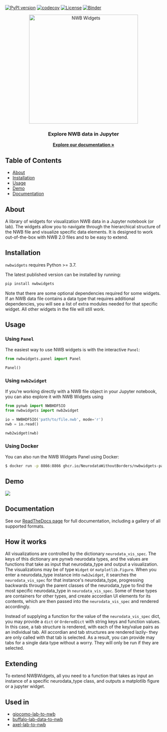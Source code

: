 [![PyPI version](https://badge.fury.io/py/nwbwidgets.svg)](https://badge.fury.io/py/nwbwidgets)
[![codecov](https://codecov.io/gh/NeurodataWithoutBorders/nwbwidgets/branch/master/graph/badge.svg)](https://codecov.io/gh/NeurodataWithoutBorders/nwbwidgets)
[![License](https://img.shields.io/badge/License-BSD%203--Clause-blue.svg)](https://opensource.org/licenses/BSD-3-Clause)
[![Binder](https://mybinder.org/badge_logo.svg)](https://mybinder.org/v2/gh/NeurodataWithoutBorders/nwb-jupyter-widgets/master?filepath=examples%2FNWBWidgets-modality-demos.ipynb)

<p align="center">
  <img src="https://github.com/NeurodataWithoutBorders/nwbwidgets/assets/844306/f20b8c26-79c7-4c1c-a3b5-b49ecf8cce5d" width="350" alt="NWB Widgets"/>
  <h3 align="center">Explore NWB data in Jupyter</h3>
</p>
<p align="center">
   <a href="https://nwb-widgets.readthedocs.io/"><strong>Explore our documentation »</strong></a>
</p>

<!-- TABLE OF CONTENTS -->

## Table of Contents

- [About](#about)
- [Installation](#installation)
- [Usage](#usage)
- [Demo](#demo)
- [Documentation](#documentation)

## About
A library of widgets for visualization NWB data in a Jupyter notebook (or lab). The widgets allow you to navigate through the hierarchical structure of the NWB file and visualize specific data elements. It is designed to work out-of-the-box with NWB 2.0 files and to be easy to extend.


## Installation

`nwbwidgets` requires Python >= 3.7.

The latest published version can be installed by running:

```bash
pip install nwbwidgets
```

Note that there are some optional dependencies required for some widgets.
If an NWB data file contains a data type that requires additional dependencies,
you will see a list of extra modules needed for that specific widget.
All other widgets in the file will still work.

## Usage

### Using `Panel`
The easiest way to use NWB widgets is with the interactive `Panel`:

```python
from nwbwidgets.panel import Panel

Panel()
```

### Using `nwb2widget`
If you’re working directly with a NWB file object in your Jupyter notebook, you can also explore it with NWB Widgets using

```python
from pynwb import NWBHDF5IO
from nwbwidgets import nwb2widget

io = NWBHDF5IO('path/to/file.nwb', mode='r')
nwb = io.read()

nwb2widget(nwb)
```

### Using Docker
You can also run the NWB Widgets Panel using Docker:

```bash
$ docker run -p 8866:8866 ghcr.io/NeurodataWithoutBorders/nwbwidgets-panel:latest
```

## Demo
![](https://drive.google.com/uc?export=download&id=1JtI2KtT8MielIMvvtgxRzFfBTdc41LiE)

## Documentation
See our [ReadTheDocs page](https://nwbwidgets.readthedocs.io/en/main/) for full documentation, including a gallery of all supported formats.

## How it works
All visualizations are controlled by the dictionary `neurodata_vis_spec`. The keys of this dictionary are pynwb neurodata types, and the values are functions that take as input that neurodata_type and output a visualization. The visualizations may be of type `Widget` or `matplotlib.Figure`. When you enter a neurodata_type instance into `nwb2widget`, it searches the `neurodata_vis_spec` for that instance's neurodata_type, progressing backwards through the parent classes of the neurodata_type to find the most specific neurodata_type in `neurodata_vis_spec`. Some of these types are containers for other types, and create accordian UI elements for its contents, which are then passed into the `neurodata_vis_spec` and rendered accordingly.

Instead of supplying a function for the value of the `neurodata_vis_spec` dict, you may provide a `dict` or `OrderedDict` with string keys and function values. In this case, a tab structure is rendered, with each of the key/value pairs as an individual tab. All accordian and tab structures are rendered lazily- they are only called with that tab is selected. As a result, you can provide may tabs for a single data type without a worry. They will only be run if they are selected.

## Extending
To extend NWBWidgets, all you need to a function that takes as input an instance of a specific neurodata_type class, and outputs a matplotlib figure or a jupyter widget.

## Used in
* [giocomo-lab-to-nwb](https://github.com/ben-dichter-consulting/giocomo-lab-to-nwb)
* [buffalo-lab-data-to-nwb](https://github.com/ben-dichter-consulting/buffalo-lab-data-to-nwb)
* [axel-lab-to-nwb](https://github.com/ben-dichter-consulting/axel-lab-to-nwb)
